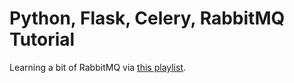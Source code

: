 # Python, Flask, Celery, RabbitMQ Tutorial

Learning a bit of RabbitMQ via [this playlist](https://www.youtube.com/playlist?list=PLXmMXHVSvS-DvYrjHcZOg7262I9sGBLFR).
